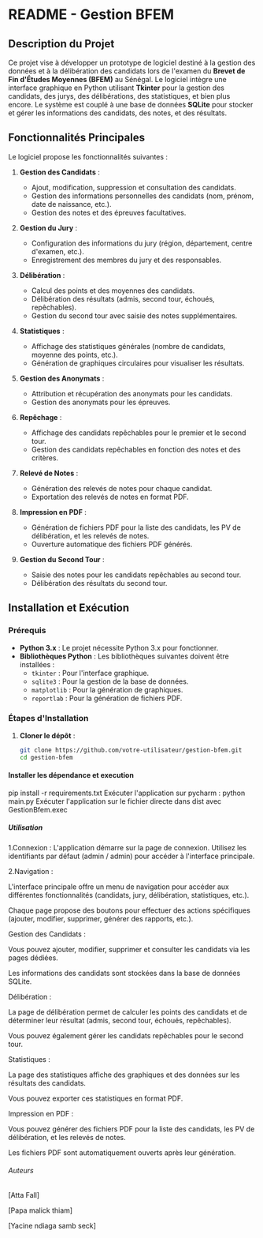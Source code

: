 # README - Gestion BFEM

## Description du Projet

Ce projet vise à développer un prototype de logiciel destiné à la gestion des données et à la délibération des candidats lors de l'examen du **Brevet de Fin d'Études Moyennes (BFEM)** au Sénégal. Le logiciel intègre une interface graphique en Python utilisant **Tkinter** pour la gestion des candidats, des jurys, des délibérations, des statistiques, et bien plus encore. Le système est couplé à une base de données **SQLite** pour stocker et gérer les informations des candidats, des notes, et des résultats.

## Fonctionnalités Principales

Le logiciel propose les fonctionnalités suivantes :

1. **Gestion des Candidats** :
   - Ajout, modification, suppression et consultation des candidats.
   - Gestion des informations personnelles des candidats (nom, prénom, date de naissance, etc.).
   - Gestion des notes et des épreuves facultatives.

2. **Gestion du Jury** :
   - Configuration des informations du jury (région, département, centre d'examen, etc.).
   - Enregistrement des membres du jury et des responsables.

3. **Délibération** :
   - Calcul des points et des moyennes des candidats.
   - Délibération des résultats (admis, second tour, échoués, repêchables).
   - Gestion du second tour avec saisie des notes supplémentaires.

4. **Statistiques** :
   - Affichage des statistiques générales (nombre de candidats, moyenne des points, etc.).
   - Génération de graphiques circulaires pour visualiser les résultats.

5. **Gestion des Anonymats** :
   - Attribution et récupération des anonymats pour les candidats.
   - Gestion des anonymats pour les épreuves.

6. **Repêchage** :
   - Affichage des candidats repêchables pour le premier et le second tour.
   - Gestion des candidats repêchables en fonction des notes et des critères.

7. **Relevé de Notes** :
   - Génération des relevés de notes pour chaque candidat.
   - Exportation des relevés de notes en format PDF.

8. **Impression en PDF** :
   - Génération de fichiers PDF pour la liste des candidats, les PV de délibération, et les relevés de notes.
   - Ouverture automatique des fichiers PDF générés.

9. **Gestion du Second Tour** :
   - Saisie des notes pour les candidats repêchables au second tour.
   - Délibération des résultats du second tour.

## Installation et Exécution

### Prérequis

- **Python 3.x** : Le projet nécessite Python 3.x pour fonctionner.
- **Bibliothèques Python** : Les bibliothèques suivantes doivent être installées :
  - `tkinter` : Pour l'interface graphique.
  - `sqlite3` : Pour la gestion de la base de données.
  - `matplotlib` : Pour la génération de graphiques.
  - `reportlab` : Pour la génération de fichiers PDF.

### Étapes d'Installation

1. **Cloner le dépôt** :
   ```bash
   git clone https://github.com/votre-utilisateur/gestion-bfem.git
   cd gestion-bfem
   
#### Installer les dépendance et execution

  pip install -r requirements.txt
Exécuter l'application sur pycharm :
  python main.py
Exécuter l'application sur le fichier directe dans dist avec GestionBfem.exec


##### Utilisation
1.Connexion :
L'application démarre sur la page de connexion. Utilisez les identifiants par défaut (admin / admin) pour accéder à l'interface principale.

2.Navigation :

L'interface principale offre un menu de navigation pour accéder aux différentes fonctionnalités (candidats, jury, délibération, statistiques, etc.).

Chaque page propose des boutons pour effectuer des actions spécifiques (ajouter, modifier, supprimer, générer des rapports, etc.).

Gestion des Candidats :

Vous pouvez ajouter, modifier, supprimer et consulter les candidats via les pages dédiées.

Les informations des candidats sont stockées dans la base de données SQLite.

Délibération :

La page de délibération permet de calculer les points des candidats et de déterminer leur résultat (admis, second tour, échoués, repêchables).

Vous pouvez également gérer les candidats repêchables pour le second tour.

Statistiques :

La page des statistiques affiche des graphiques et des données sur les résultats des candidats.

Vous pouvez exporter ces statistiques en format PDF.

Impression en PDF :

Vous pouvez générer des fichiers PDF pour la liste des candidats, les PV de délibération, et les relevés de notes.

Les fichiers PDF sont automatiquement ouverts après leur génération.

###### Auteurs
[Atta Fall] 

[Papa malick thiam] 

[Yacine ndiaga samb seck] 


